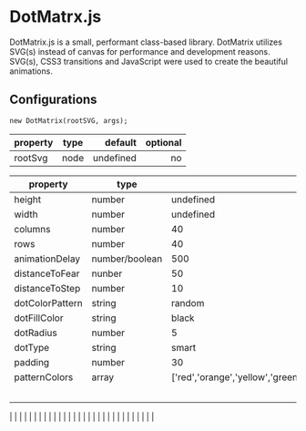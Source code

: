 # DotMatrx.js
DotMatrix.js is a small, performant class-based library. DotMatrix utilizes SVG(s) instead of canvas for performance and development reasons. SVG(s), CSS3 transitions and JavaScript were used to create the beautiful animations.

## Configurations

`new DotMatrix(rootSVG, args);`

| property          | type              | default   | optional   |
| ----------------- |:-----------------:| -----:    | ----------:|
| rootSvg           | node              | undefined | no         |

| property          | type              | default   | optional   |
| ----------------- | ----------------- | -----     | ---------- |
| height            | number            | undefined | yes        |
| width             | number            | undefined | yes        |
| columns           | number            | 40        | yes        |
| rows              | number            | 40        | yes        |
| animationDelay    | number/boolean    | 500       | yes        |
| distanceToFear    | nunber            | 50        | yes        |
| distanceToStep    | number            | 10        | yes        |
| dotColorPattern   | string            | random    | yes        |
| dotFillColor      | string            | black     | yes        |
| dotRadius         | number            | 5         | yes        |
| dotType           | string            | smart     | yes        |
| padding           | number            | 30        | yes        |
| patternColors | array | ['red','orange','yellow','green','cyan','skyblue','blue','indigo','violet','grey']| yes |
| | | | |
| | | | |
| | | | |
| | | | |
| | | | |





| | | | |
| | | | |
| | | | |
| | | | |
| | | | |
| | | | |